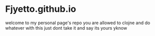 # Fjyetto.github.io
welcome to my personal page's repo
you are allowed to clojne and do whatever with this just dont take it and say its yours yknow
